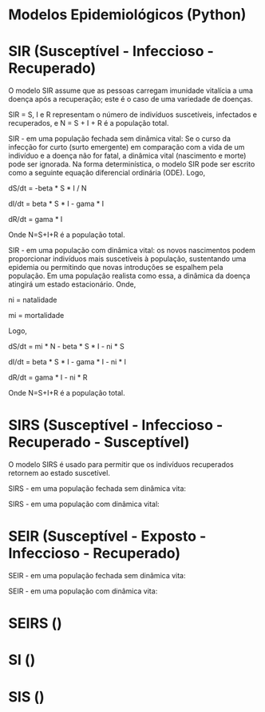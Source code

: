 # Modelos Epidemiológicos (Python) 

# SIR (Susceptível - Infeccioso - Recuperado)

O modelo SIR assume que as pessoas carregam imunidade vitalícia a uma doença após a recuperação; este é o caso de uma variedade de doenças.

SIR = S, I e R representam o número de indivíduos suscetíveis, infectados e recuperados, e N = S + I + R é a população total.

  SIR - em uma população fechada sem dinâmica vital: Se o curso da infecção for curto (surto emergente) em comparação com a vida de um indivíduo e a doença não for fatal, a dinâmica vital (nascimento e morte) pode ser ignorada. Na forma determinística, o modelo SIR pode ser escrito como a seguinte equação diferencial ordinária (ODE).
  Logo,
  
  dS/dt = -beta * S * I / N
  
  dI/dt = beta * S * I - gama * I
  
  dR/dt = gama * I
  
  Onde N=S+I+R é a população total.
  
  SIR - em uma população com dinâmica vital: os novos nascimentos podem proporcionar indivíduos mais suscetíveis à população, sustentando uma epidemia ou permitindo que novas introduções se espalhem pela população. Em uma população realista como essa, a dinâmica da doença atingirá um estado estacionário.
  Onde,
  
  ni = natalidade
  
  mi = mortalidade
  
  Logo,
  
  dS/dt = mi * N - beta * S * I - ni * S
  
  dI/dt = beta * S * I - gama * I - ni * I
  
  dR/dt = gama * I - ni * R

  Onde N=S+I+R é a população total.

# SIRS (Susceptível - Infeccioso - Recuperado - Susceptível)

O modelo SIRS é usado para permitir que os indivíduos recuperados retornem ao estado suscetível.

  SIRS - em uma população fechada sem dinâmica vita: 
  
  SIRS - em uma população com dinâmica vital:

# SEIR (Susceptível - Exposto - Infeccioso - Recuperado)

  SEIR - em uma população fechada sem dinâmica vita: 

  SEIR - em uma população com dinâmica vita: 

# SEIRS ()

# SI ()

# SIS ()
